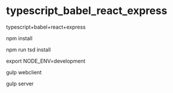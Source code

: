 # typescript_babel_react_express
typescript+babel+react+express

npm install

npm run tsd install

export NODE_ENV=development

gulp webclient

gulp server
